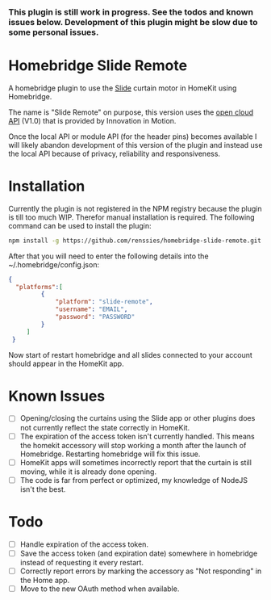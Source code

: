 ### This plugin is still work in progress. See the todos and known issues below. Development of this plugin might be slow due to some personal issues. 

# Homebridge Slide Remote
A homebridge plugin to use the [Slide](https://slide.store) curtain motor in HomeKit using Homebridge.

The name is "Slide Remote" on purpose, this version uses the [open cloud API](https://documenter.getpostman.com/view/6223391/S1Lu2pSf) (V1.0) that is provided by Innovation in Motion. 

Once the local API or module API (for the header pins) becomes available I will likely abandon development of this version of the plugin and instead use the local API because of privacy, reliability and responsiveness. 

# Installation

Currently the plugin is not registered in the NPM registry because the plugin is till too much WIP. Therefor manual installation is required. The following command can be used to install the plugin:

```bash
npm install -g https://github.com/renssies/homebridge-slide-remote.git
```

After that you will need to enter the following details into the ~/.homebridge/config.json:

```JSON
{
  "platforms":[
         {
             "platform": "slide-remote",
             "username": "EMAIL",
             "password": "PASSWORD"
         }
     ]
 }
```
Now start of restart homebridge and all slides connected to your account should appear in the HomeKit app. 

# Known Issues
- [ ] Opening/closing the curtains using the Slide app or other plugins does not currently reflect the state correctly in HomeKit. 
- [ ] The expiration of the access token isn't currently handled. This means the homekit accessory will stop working a month after the launch of Homebridge. Restarting homebridge will fix this issue. 
- [ ] HomeKit apps will sometimes incorrectly report that the curtain is still moving, while it is already done opening. 
- [ ] The code is far from perfect or optimized, my knowledge of NodeJS isn't the best.

# Todo
- [ ] Handle expiration of the access token.
- [ ] Save the access token (and expiration date) somewhere in homebridge instead of requesting it every restart. 
- [ ] Correctly report errors by marking the accessory as "Not responding" in the Home app.
- [ ] Move to the new OAuth method when available.

